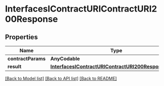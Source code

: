 # InterfacesIContractURIContractURI200Response

## Properties
Name | Type | Description | Notes
------------ | ------------- | ------------- | -------------
**contractParams** | **AnyCodable** |  | 
**result** | [**InterfacesIContractURIContractURI200ResponseResult**](InterfacesIContractURIContractURI200ResponseResult.md) |  | 

[[Back to Model list]](../README.md#documentation-for-models) [[Back to API list]](../README.md#documentation-for-api-endpoints) [[Back to README]](../README.md)


